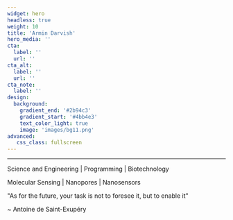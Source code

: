 ```yaml
---
widget: hero
headless: true
weight: 10
title: 'Armin Darvish'
hero_media: ''
cta:
  label: ''
  url: ''
cta_alt:
  label: ''
  url: ''
cta_note:
  label: ''
design:
  background:
    gradient_end: '#2b94c3'
    gradient_start: '#4bb4e3'
    text_color_light: true
    image: 'images/bg11.png'
advanced:
   css_class: fullscreen
---
```


---

<p>
Science and Engineering | Programming | Biotechnology
</p>
<p>
Molecular Sensing | Nanopores | Nanosensors
</p>


<div class="quotebox">
<p>
"As for the future, your task is not to foresee it, but to enable it"
</p>
<p>~ Antoine de Saint-Exupéry</p>
</div>

             



















